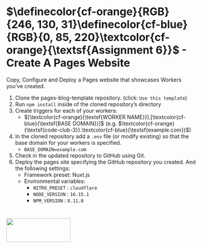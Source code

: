 # $\definecolor{cf-orange}{RGB}{246, 130, 31}\definecolor{cf-blue}{RGB}{0, 85, 220}\textcolor{cf-orange}{\textsf{Assignment  6}}$ - Create A Pages Website

Copy, Configure and Deploy a Pages website that showcases Workers you’ve created.
 1. Clone the pages-blog-template repository. (click: ```Use this template```)
 1. Run ```npm install``` inside of the cloned repository’s directory
 1. Create triggers for each of your workers:
    - $[\textcolor{cf-orange}{\textsf{WORKER NAME}}].[\textcolor{cf-blue}{\textsf{BASE DOMAIN}}]$  (e.g. $\textcolor{cf-orange}{\textsf{code-club-3}}.\textcolor{cf-blue}{\textsf{example.com}}$)
 3. In the cloned repository add a ```.env``` file (or modify existing) so that the base domain for your workers is specified.
    - ```BASE_DOMAIN=example.com```
 5. Check in the updated repository to GitHub using Git.
 6. Deploy the pages site specifying the GitHub repository you created. And the following settings:
    - Framework preset: Nuxt.js
    - Environmental variables:
      - ```NITRO_PRESET``` : ```cloudflare```
      - ```NODE_VERSION``` : ```16.15.1```
      - ```NPM_VERSION```  : ```8.11.0```

# 
<img width="170" height="63.163" src="https://blog-cloudflare-com-assets.storage.googleapis.com/2019/06/logo-cloudflare-dark-1.svg">
